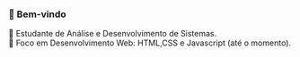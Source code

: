  ### 👋 Bem-vindo 

💬 Estudante de Análise e Desenvolvimento de Sistemas.<br>
💬 Foco em Desenvolvimento Web: HTML,CSS e Javascript (até o momento).

<!--
**CarlosPadrao/CarlosPadrao** is a ✨ _special_ ✨ repository because its `README.md` (this file) appears on your GitHub profile.

Here are some ideas to get you started:

- 🔭 I’m currently working on ...
- 🌱 I’m currently learning ...
- 👯 I’m looking to collaborate on ...
- 🤔 I’m looking for help with ...
- 💬 Ask me about ...
- 📫 How to reach me: ...
- 😄 Pronouns: ...
- ⚡ Fun fact: ...
-->
